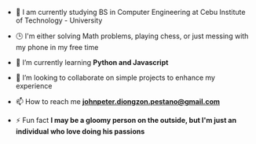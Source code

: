 - 🏫 I am currently studying BS in Computer Engineering at Cebu Institute of Technology - University

- 🕒 I'm either solving Math problems, playing chess, or just messing with my phone in my free time

- 🌱 I’m currently learning **Python and Javascript**

- 👯 I’m looking to collaborate on simple projects to enhance my experience

- 📫 How to reach me **johnpeter.diongzon.pestano@gmail.com**

- ⚡ Fun fact **I may be a gloomy person on the outside, but I'm just an individual who love doing his passions**
